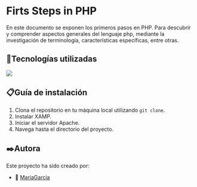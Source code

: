 # Firts Steps in PHP


En este documento se exponen los primeros pasos en PHP.
Para descubrir y comprender aspectos generales del lenguaje php, mediante la investigación de terminología, características específicas, entre otras.

## 🔭Tecnologías utilizadas
<img src="https://skillicons.dev/icons?i=html,php,)](https://skillicons.dev"/>

## 📋Guía de instalación 

1. Clona el repositorio en tu máquina local utilizando `git clone`.
2. Instalar XAMP.
3. Iniciar el servidor Apache.
4. Navega hasta el directorio del proyecto.

## ✒️Autora

Este proyecto ha sido creado por:

- 🎨 [MariaGarcia](https://github.com/MariaGarciaJordan)